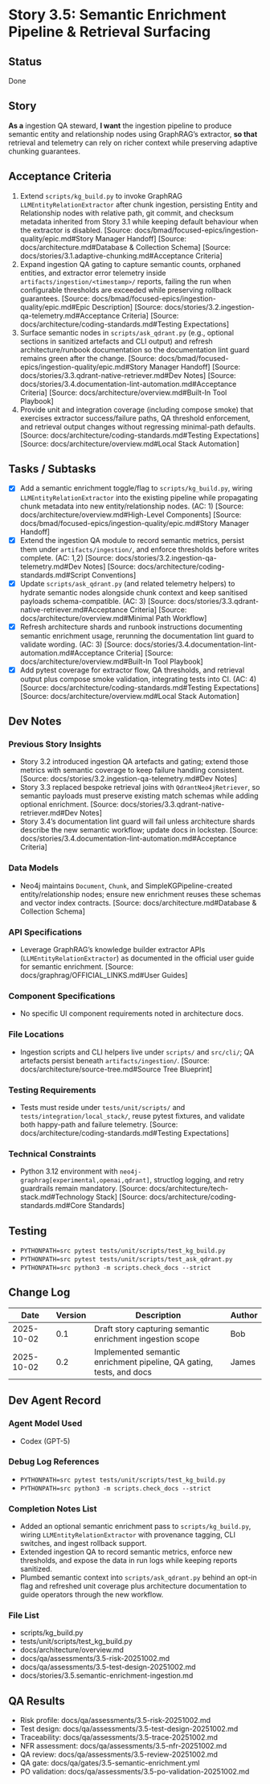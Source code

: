 # Story 3.5: Semantic Enrichment Pipeline & Retrieval Surfacing

## Status
Done

## Story
**As a** ingestion QA steward,
**I want** the ingestion pipeline to produce semantic entity and relationship nodes using GraphRAG’s extractor,
**so that** retrieval and telemetry can rely on richer context while preserving adaptive chunking guarantees.

## Acceptance Criteria
1. Extend `scripts/kg_build.py` to invoke GraphRAG `LLMEntityRelationExtractor` after chunk ingestion, persisting Entity and Relationship nodes with relative path, git commit, and checksum metadata inherited from Story 3.1 while keeping default behaviour when the extractor is disabled. [Source: docs/bmad/focused-epics/ingestion-quality/epic.md#Story Manager Handoff] [Source: docs/architecture.md#Database & Collection Schema] [Source: docs/stories/3.1.adaptive-chunking.md#Acceptance Criteria]
2. Expand ingestion QA gating to capture semantic counts, orphaned entities, and extractor error telemetry inside `artifacts/ingestion/<timestamp>/` reports, failing the run when configurable thresholds are exceeded while preserving rollback guarantees. [Source: docs/bmad/focused-epics/ingestion-quality/epic.md#Epic Description] [Source: docs/stories/3.2.ingestion-qa-telemetry.md#Acceptance Criteria] [Source: docs/architecture/coding-standards.md#Testing Expectations]
3. Surface semantic nodes in `scripts/ask_qdrant.py` (e.g., optional sections in sanitized artefacts and CLI output) and refresh architecture/runbook documentation so the documentation lint guard remains green after the change. [Source: docs/bmad/focused-epics/ingestion-quality/epic.md#Story Manager Handoff] [Source: docs/stories/3.3.qdrant-native-retriever.md#Dev Notes] [Source: docs/stories/3.4.documentation-lint-automation.md#Acceptance Criteria] [Source: docs/architecture/overview.md#Built-In Tool Playbook]
4. Provide unit and integration coverage (including compose smoke) that exercises extractor success/failure paths, QA threshold enforcement, and retrieval output changes without regressing minimal-path defaults. [Source: docs/architecture/coding-standards.md#Testing Expectations] [Source: docs/architecture/overview.md#Local Stack Automation]

## Tasks / Subtasks
- [x] Add a semantic enrichment toggle/flag to `scripts/kg_build.py`, wiring `LLMEntityRelationExtractor` into the existing pipeline while propagating chunk metadata into new entity/relationship nodes. (AC: 1) [Source: docs/architecture/overview.md#High-Level Components] [Source: docs/bmad/focused-epics/ingestion-quality/epic.md#Story Manager Handoff]
- [x] Extend the ingestion QA module to record semantic metrics, persist them under `artifacts/ingestion/`, and enforce thresholds before writes complete. (AC: 1,2) [Source: docs/stories/3.2.ingestion-qa-telemetry.md#Dev Notes] [Source: docs/architecture/coding-standards.md#Script Conventions]
- [x] Update `scripts/ask_qdrant.py` (and related telemetry helpers) to hydrate semantic nodes alongside chunk context and keep sanitised payloads schema-compatible. (AC: 3) [Source: docs/stories/3.3.qdrant-native-retriever.md#Acceptance Criteria] [Source: docs/architecture/overview.md#Minimal Path Workflow]
- [x] Refresh architecture shards and runbook instructions documenting semantic enrichment usage, rerunning the documentation lint guard to validate wording. (AC: 3) [Source: docs/stories/3.4.documentation-lint-automation.md#Acceptance Criteria] [Source: docs/architecture/overview.md#Built-In Tool Playbook]
- [x] Add pytest coverage for extractor flow, QA thresholds, and retrieval output plus compose smoke validation, integrating tests into CI. (AC: 4) [Source: docs/architecture/coding-standards.md#Testing Expectations] [Source: docs/architecture/overview.md#Local Stack Automation]

## Dev Notes
### Previous Story Insights
- Story 3.2 introduced ingestion QA artefacts and gating; extend those metrics with semantic coverage to keep failure handling consistent. [Source: docs/stories/3.2.ingestion-qa-telemetry.md#Dev Notes]
- Story 3.3 replaced bespoke retrieval joins with `QdrantNeo4jRetriever`, so semantic payloads must preserve existing match schemas while adding optional enrichment. [Source: docs/stories/3.3.qdrant-native-retriever.md#Dev Notes]
- Story 3.4’s documentation lint guard will fail unless architecture shards describe the new semantic workflow; update docs in lockstep. [Source: docs/stories/3.4.documentation-lint-automation.md#Acceptance Criteria]

### Data Models
- Neo4j maintains `Document`, `Chunk`, and SimpleKGPipeline-created entity/relationship nodes; ensure new enrichment reuses these schemas and vector index contracts. [Source: docs/architecture.md#Database & Collection Schema]

### API Specifications
- Leverage GraphRAG’s knowledge builder extractor APIs (`LLMEntityRelationExtractor`) as documented in the official user guide for semantic enrichment. [Source: docs/graphrag/OFFICIAL_LINKS.md#User Guides]

### Component Specifications
- No specific UI component requirements noted in architecture docs.

### File Locations
- Ingestion scripts and CLI helpers live under `scripts/` and `src/cli/`; QA artefacts persist beneath `artifacts/ingestion/`. [Source: docs/architecture/source-tree.md#Source Tree Blueprint]

### Testing Requirements
- Tests must reside under `tests/unit/scripts/` and `tests/integration/local_stack/`, reuse pytest fixtures, and validate both happy-path and failure telemetry. [Source: docs/architecture/coding-standards.md#Testing Expectations]

### Technical Constraints
- Python 3.12 environment with `neo4j-graphrag[experimental,openai,qdrant]`, structlog logging, and retry guardrails remain mandatory. [Source: docs/architecture/tech-stack.md#Technology Stack] [Source: docs/architecture/coding-standards.md#Core Standards]

## Testing
- `PYTHONPATH=src pytest tests/unit/scripts/test_kg_build.py`
- `PYTHONPATH=src pytest tests/unit/scripts/test_ask_qdrant.py`
- `PYTHONPATH=src python3 -m scripts.check_docs --strict`

## Change Log

| Date       | Version | Description                                                     | Author |
|------------|---------|-----------------------------------------------------------------|--------|
| 2025-10-02 | 0.1     | Draft story capturing semantic enrichment ingestion scope       | Bob    |
| 2025-10-02 | 0.2     | Implemented semantic enrichment pipeline, QA gating, tests, and docs | James |

## Dev Agent Record
### Agent Model Used
- Codex (GPT-5)

### Debug Log References
- `PYTHONPATH=src pytest tests/unit/scripts/test_kg_build.py`
- `PYTHONPATH=src python3 -m scripts.check_docs --strict`

### Completion Notes List
- Added an optional semantic enrichment pass to `scripts/kg_build.py`, wiring `LLMEntityRelationExtractor` with provenance tagging, CLI switches, and ingest rollback support.
- Extended ingestion QA to record semantic metrics, enforce new thresholds, and expose the data in run logs while keeping reports sanitized.
- Plumbed semantic context into `scripts/ask_qdrant.py` behind an opt-in flag and refreshed unit coverage plus architecture documentation to guide operators through the new workflow.

### File List
- scripts/kg_build.py
- tests/unit/scripts/test_kg_build.py
- docs/architecture/overview.md
- docs/qa/assessments/3.5-risk-20251002.md
- docs/qa/assessments/3.5-test-design-20251002.md
- docs/stories/3.5.semantic-enrichment-ingestion.md

## QA Results
- Risk profile: docs/qa/assessments/3.5-risk-20251002.md
- Test design: docs/qa/assessments/3.5-test-design-20251002.md
- Traceability: docs/qa/assessments/3.5-trace-20251002.md
- NFR assessment: docs/qa/assessments/3.5-nfr-20251002.md
- QA review: docs/qa/assessments/3.5-review-20251002.md
- QA gate: docs/qa/gates/3.5-semantic-enrichment.yml
- PO validation: docs/qa/assessments/3.5-po-validation-20251002.md
